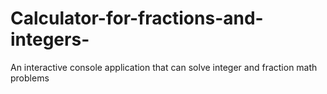 # Calculator-for-fractions-and-integers-
An interactive console application that can solve integer and fraction math problems
